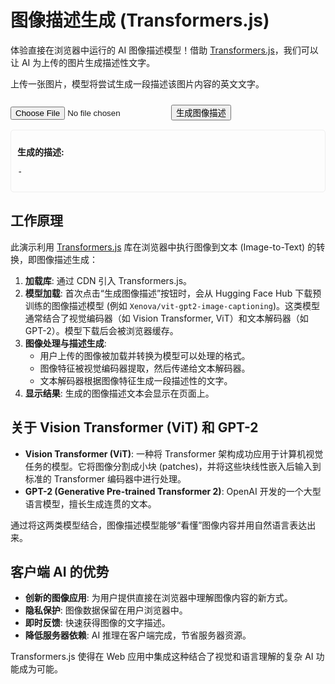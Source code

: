 # 图像描述生成 (Transformers.js)

体验直接在浏览器中运行的 AI 图像描述模型！借助 [Transformers.js](https://huggingface.co/docs/transformers.js/index)，我们可以让 AI 为上传的图片生成描述性文字。

上传一张图片，模型将尝试生成一段描述该图片内容的英文文字。

<div class="ai-interactive-area">
  <input type="file" id="image-to-text-upload" accept="image/*">
  <img id="image-to-text-preview" src="#" alt="Image preview" style="max-width: 100%; max-height: 300px; margin-top: 10px; display: none;"/>
  <button id="generate-caption-button" style="margin-top: 10px;">生成图像描述</button>
  <div id="image-to-text-output-container" style="margin-top: 15px; padding: 10px; border: 1px solid #eee; border-radius: 5px;">
    <p><strong>生成的描述:</strong></p>
    <pre id="generated-caption" style="white-space: pre-wrap; word-wrap: break-word;">-</pre>
  </div>
</div>

<script type="module">
  // 使用 ES 模块导入 Transformers.js
  import { pipeline, env } from 'https://cdn.jsdelivr.net/npm/@xenova/transformers@2.17.1';

  // 配置 Transformers.js
  env.allowLocalModels = false; 
  env.useBrowserCache = true;   

  const imageUpload = document.getElementById('image-to-text-upload');
  const imagePreview = document.getElementById('image-to-text-preview');
  const generateButton = document.getElementById('generate-caption-button');
  const captionOutput = document.getElementById('generated-caption');

  let captioner = null;
  let currentImageUrl = null;

  imageUpload.addEventListener('change', function(event) {
    if (event.target.files && event.target.files[0]) {
      const reader = new FileReader();
      reader.onload = function(e) {
        imagePreview.src = e.target.result;
        imagePreview.style.display = 'block';
        currentImageUrl = e.target.result; 
        captionOutput.textContent = "图片已加载，准备生成描述";
      }
      reader.readAsDataURL(event.target.files[0]);
    }
  });

  generateButton.addEventListener('click', async () => {
    if (!currentImageUrl) {
      captionOutput.textContent = "请先上传一张图片。";
      return;
    }

    generateButton.disabled = true;
    generateButton.textContent = "正在加载模型并生成描述...";
    captionOutput.textContent = "处理中...";

    try {
      if (!captioner) {
        captionOutput.textContent = "首次加载图像描述模型 (可能需要一些时间)...";
        // 使用 Xenova/vit-gpt2-image-captioning 模型进行图像描述
        captioner = await pipeline('image-to-text', 'Xenova/vit-gpt2-image-captioning', {
          progress_callback: (progress) => {
            captionOutput.textContent = `模型加载中: ${progress.file} (${Math.round(progress.progress)}%)`;
          }
        });
        captionOutput.textContent = "模型加载完毕!";
      }
      
      const output = await captioner(currentImageUrl);
      
      // output 结构通常是 [{ generated_text: 'A description of the image.' }]
      if (output && output.length > 0 && output[0].generated_text) {
        captionOutput.textContent = output[0].generated_text;
      } else {
        captionOutput.textContent = "未能生成描述或无结果。";
      }

    } catch (error) {
      console.error('图像描述生成出错:', error);
      captionOutput.textContent = '错误: ' + error.message;
    } finally {
      generateButton.disabled = false;
      generateButton.textContent = "生成图像描述";
    }
  });
</script>

## 工作原理

此演示利用 [Transformers.js](https://huggingface.co/docs/transformers.js/index) 库在浏览器中执行图像到文本 (Image-to-Text) 的转换，即图像描述生成：

1.  **加载库**: 通过 CDN 引入 Transformers.js。
2.  **模型加载**: 首次点击“生成图像描述”按钮时，会从 Hugging Face Hub 下载预训练的图像描述模型 (例如 `Xenova/vit-gpt2-image-captioning`)。这类模型通常结合了视觉编码器（如 Vision Transformer, ViT）和文本解码器（如 GPT-2）。模型下载后会被浏览器缓存。
3.  **图像处理与描述生成**:
    *   用户上传的图像被加载并转换为模型可以处理的格式。
    *   图像特征被视觉编码器提取，然后传递给文本解码器。
    *   文本解码器根据图像特征生成一段描述性的文字。
4.  **显示结果**: 生成的图像描述文本会显示在页面上。

## 关于 Vision Transformer (ViT) 和 GPT-2

*   **Vision Transformer (ViT)**: 一种将 Transformer 架构成功应用于计算机视觉任务的模型。它将图像分割成小块 (patches)，并将这些块线性嵌入后输入到标准的 Transformer 编码器中进行处理。
*   **GPT-2 (Generative Pre-trained Transformer 2)**: OpenAI 开发的一个大型语言模型，擅长生成连贯的文本。

通过将这两类模型结合，图像描述模型能够“看懂”图像内容并用自然语言表达出来。

## 客户端 AI 的优势

*   **创新的图像应用**: 为用户提供直接在浏览器中理解图像内容的新方式。
*   **隐私保护**: 图像数据保留在用户浏览器中。
*   **即时反馈**: 快速获得图像的文字描述。
*   **降低服务器依赖**: AI 推理在客户端完成，节省服务器资源。

Transformers.js 使得在 Web 应用中集成这种结合了视觉和语言理解的复杂 AI 功能成为可能。

